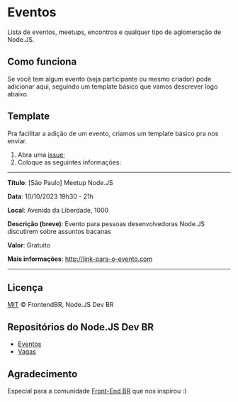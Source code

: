 # Eventos

Lista de eventos, meetups, encontros e qualquer tipo de aglomeração de Node.JS.

## Como funciona

Se você tem algum evento (seja participante ou mesmo criador) pode adicionar aqui, seguindo um template básico que vamos descrever logo abaixo.

## Template

Pra facilitar a adição de um evento, criamos um template básico pra nos enviar.

1. Abra uma [issue](https://github.com/nodejsdevbr/eventos/issues/new);
2. Coloque as seguintes informações:

---

**Título**: [São Paulo] Meetup Node.JS

**Data**: 10/10/2023 19h30 - 21h

**Local**: Avenida da Liberdade, 1000

**Descrição (breve)**: Evento para pessoas desenvolvedoras Node.JS discutirem sobre assuntos bacanas

**Valor**: Gratuito

**Mais informações**: http://link-para-o-evento.com
* * *

## Licença

[MIT](/LICENSE) &copy; FrontendBR, Node.JS Dev BR

## Repositórios do Node.JS Dev BR

- [Eventos](https://github.com/nodejsdevbr/eventos)
- [Vagas](https://github.com/nodejsdevbr/vagas)

## Agradecimento

Especial para a comunidade [Front-End BR](https://github.com/frontendbr/) que nos inspirou :)
